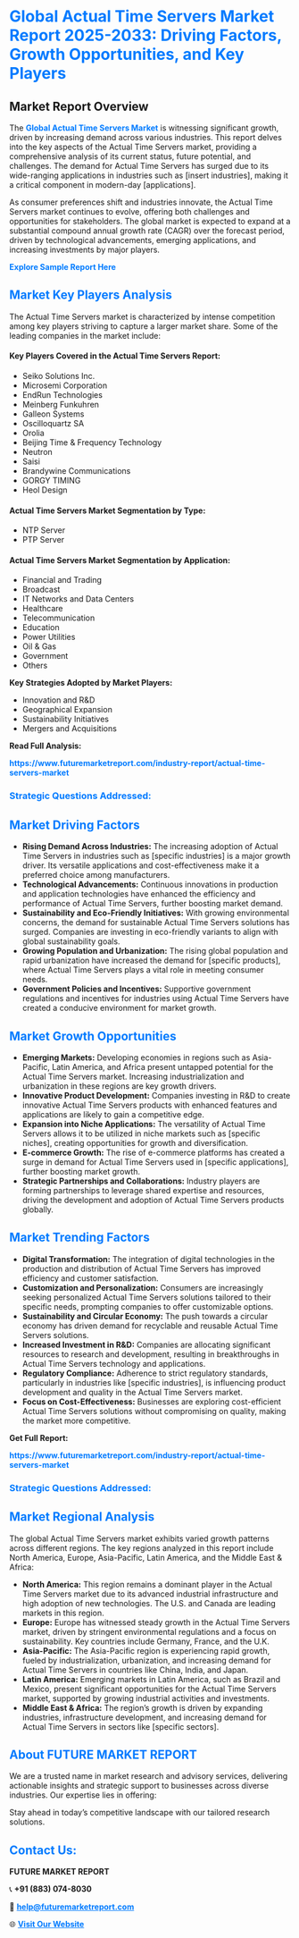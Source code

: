 <h1 style="color: #007BFF;">Global Actual Time Servers Market Report 2025-2033: Driving Factors, Growth Opportunities, and Key Players</h1>

<section id="overview">
<h2>Market Report Overview</h2>
<p>The <a href="https://www.futuremarketreport.com/industry-report/actual-time-servers-market" style="color: #007BFF; text-decoration: none;"><strong>Global Actual Time Servers Market</strong></a> is witnessing significant growth, driven by increasing demand across various industries. This report delves into the key aspects of the Actual Time Servers market, providing a comprehensive analysis of its current status, future potential, and challenges. The demand for Actual Time Servers has surged due to its wide-ranging applications in industries such as [insert industries], making it a critical component in modern-day [applications].</p>
<p>As consumer preferences shift and industries innovate, the Actual Time Servers market continues to evolve, offering both challenges and opportunities for stakeholders. The global market is expected to expand at a substantial compound annual growth rate (CAGR) over the forecast period, driven by technological advancements, emerging applications, and increasing investments by major players.</p>
</section>

<section id="overview">
<p><a href="https://www.futuremarketreport.com/request-sample/reportId=59097" style="color: #007BFF; text-decoration: none;"><strong>Explore Sample Report Here</strong></a></p>
</section>

<section id="key-players">
<h2 style="color: #007BFF;">Market Key Players Analysis</h2>
<p>The Actual Time Servers market is characterized by intense competition among key players striving to capture a larger market share. Some of the leading companies in the market include:</p>
<h4>Key Players Covered in the Actual Time Servers Report:</h4>
<ul><li>Seiko Solutions Inc.</li><li>Microsemi Corporation</li><li>EndRun Technologies</li><li>Meinberg Funkuhren</li><li>Galleon Systems</li><li>Oscilloquartz SA</li><li>Orolia</li><li>Beijing Time &amp; Frequency Technology</li><li>Neutron</li><li>Saisi</li><li>Brandywine Communications</li><li>GORGY TIMING</li><li>Heol Design</li></ul>
<h4>Actual Time Servers Market Segmentation by Type:</h4>
<ul><li>NTP Server</li><li>PTP Server</li></ul>

<h4>Actual Time Servers Market Segmentation by Application:</h4>
<ul><li>Financial and Trading</li><li>Broadcast</li><li>IT Networks and Data Centers</li><li>Healthcare</li><li>Telecommunication</li><li>Education</li><li>Power Utilities</li><li>Oil &amp; Gas</li><li>Government</li><li>Others</li></ul>
<p><strong>Key Strategies Adopted by Market Players:</strong></p>
<ul>
<li>Innovation and R&D</li>
<li>Geographical Expansion</li>
<li>Sustainability Initiatives</li>
<li>Mergers and Acquisitions</li>
</ul>
</section>

<section>
<p><strong>Read Full Analysis: </strong></p><a href="https://www.futuremarketreport.com/industry-report/actual-time-servers-market" style="color: #007BFF; text-decoration: none;"><strong>https://www.futuremarketreport.com/industry-report/actual-time-servers-market</strong></a>
<h3 style="color: #007BFF;">Strategic Questions Addressed:</h3>
</section>

<section id="driving-factors">
<h2 style="color: #007BFF;">Market Driving Factors</h2>
<ul>
<li><strong>Rising Demand Across Industries:</strong> The increasing adoption of Actual Time Servers in industries such as [specific industries] is a major growth driver. Its versatile applications and cost-effectiveness make it a preferred choice among manufacturers.</li>
<li><strong>Technological Advancements:</strong> Continuous innovations in production and application technologies have enhanced the efficiency and performance of Actual Time Servers, further boosting market demand.</li>
<li><strong>Sustainability and Eco-Friendly Initiatives:</strong> With growing environmental concerns, the demand for sustainable Actual Time Servers solutions has surged. Companies are investing in eco-friendly variants to align with global sustainability goals.</li>
<li><strong>Growing Population and Urbanization:</strong> The rising global population and rapid urbanization have increased the demand for [specific products], where Actual Time Servers plays a vital role in meeting consumer needs.</li>
<li><strong>Government Policies and Incentives:</strong> Supportive government regulations and incentives for industries using Actual Time Servers have created a conducive environment for market growth.</li>
</ul>
</section>

<section id="growth-opportunities">
<h2 style="color: #007BFF;">Market Growth Opportunities</h2>
<ul>
<li><strong>Emerging Markets:</strong> Developing economies in regions such as Asia-Pacific, Latin America, and Africa present untapped potential for the Actual Time Servers market. Increasing industrialization and urbanization in these regions are key growth drivers.</li>
<li><strong>Innovative Product Development:</strong> Companies investing in R&D to create innovative Actual Time Servers products with enhanced features and applications are likely to gain a competitive edge.</li>
<li><strong>Expansion into Niche Applications:</strong> The versatility of Actual Time Servers allows it to be utilized in niche markets such as [specific niches], creating opportunities for growth and diversification.</li>
<li><strong>E-commerce Growth:</strong> The rise of e-commerce platforms has created a surge in demand for Actual Time Servers used in [specific applications], further boosting market growth.</li>
<li><strong>Strategic Partnerships and Collaborations:</strong> Industry players are forming partnerships to leverage shared expertise and resources, driving the development and adoption of Actual Time Servers products globally.</li>
</ul>
</section>

<section id="trending-factors">
<h2 style="color: #007BFF;">Market Trending Factors</h2>
<ul>
<li><strong>Digital Transformation:</strong> The integration of digital technologies in the production and distribution of Actual Time Servers has improved efficiency and customer satisfaction.</li>
<li><strong>Customization and Personalization:</strong> Consumers are increasingly seeking personalized Actual Time Servers solutions tailored to their specific needs, prompting companies to offer customizable options.</li>
<li><strong>Sustainability and Circular Economy:</strong> The push towards a circular economy has driven demand for recyclable and reusable Actual Time Servers solutions.</li>
<li><strong>Increased Investment in R&D:</strong> Companies are allocating significant resources to research and development, resulting in breakthroughs in Actual Time Servers technology and applications.</li>
<li><strong>Regulatory Compliance:</strong> Adherence to strict regulatory standards, particularly in industries like [specific industries], is influencing product development and quality in the Actual Time Servers market.</li>
<li><strong>Focus on Cost-Effectiveness:</strong> Businesses are exploring cost-efficient Actual Time Servers solutions without compromising on quality, making the market more competitive.</li>
</ul>
</section>

<section>
<p><strong>Get Full Report: </strong></p><a href="https://www.futuremarketreport.com/industry-report/actual-time-servers-market" style="color: #007BFF; text-decoration: none;"><strong>https://www.futuremarketreport.com/industry-report/actual-time-servers-market</strong></a>
<h3 style="color: #007BFF;">Strategic Questions Addressed:</h3>
</section>


<section id="regional-analysis">
<h2 style="color: #007BFF;">Market Regional Analysis</h2>
<p>The global Actual Time Servers market exhibits varied growth patterns across different regions. The key regions analyzed in this report include North America, Europe, Asia-Pacific, Latin America, and the Middle East & Africa:</p>
<ul>
<li><strong>North America:</strong> This region remains a dominant player in the Actual Time Servers market due to its advanced industrial infrastructure and high adoption of new technologies. The U.S. and Canada are leading markets in this region.</li>
<li><strong>Europe:</strong> Europe has witnessed steady growth in the Actual Time Servers market, driven by stringent environmental regulations and a focus on sustainability. Key countries include Germany, France, and the U.K.</li>
<li><strong>Asia-Pacific:</strong> The Asia-Pacific region is experiencing rapid growth, fueled by industrialization, urbanization, and increasing demand for Actual Time Servers in countries like China, India, and Japan.</li>
<li><strong>Latin America:</strong> Emerging markets in Latin America, such as Brazil and Mexico, present significant opportunities for the Actual Time Servers market, supported by growing industrial activities and investments.</li>
<li><strong>Middle East & Africa:</strong> The region’s growth is driven by expanding industries, infrastructure development, and increasing demand for Actual Time Servers in sectors like [specific sectors].</li>
</ul>
</section>

<footer>
<h2 style="color: #007BFF;">About FUTURE MARKET REPORT</h2>
<p>We are a trusted name in market research and advisory services, delivering actionable insights and strategic support to businesses across diverse industries. Our expertise lies in offering:</p>

<p>Stay ahead in today’s competitive landscape with our tailored research solutions.</p>

<h2 style="color: #007BFF;">Contact Us:</h2>
<p><strong>FUTURE MARKET REPORT</strong></p>
<p>📞 <strong>+91 (883) 074-8030</strong></p>
<p>📧 <strong><a href="mailto:help@futuremarketreport.com" style="color: #007BFF;">help@futuremarketreport.com</a></strong></p>
<p>🌐 <strong><a href="https://www.futuremarketreport.com/" style="color: #007BFF;">Visit Our Website</a></strong></p>
</footer>